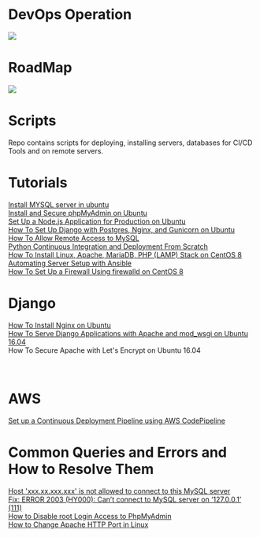 # DevOps Operation
<img src="https://miro.medium.com/max/3964/1*AwvDJDfErlD34ox2QpwGoA.png">

<h1>RoadMap</h1>
<img src="https://roadmap.sh/roadmaps/devops.png">
<h1>Scripts</h1>
Repo contains scripts for deploying, installing servers, databases for CI/CD Tools and on remote servers.


<h1> Tutorials </h1>
<a href="https://www.digitalocean.com/community/tutorials/how-to-install-mysql-on-ubuntu-18-04">Install MYSQL server in ubuntu</a><br>
<a href="https://www.digitalocean.com/community/tutorials/how-to-install-and-secure-phpmyadmin-on-ubuntu-18-04">Install and Secure phpMyAdmin on Ubuntu</a><br>
<a href="https://www.digitalocean.com/community/tutorials/how-to-set-up-a-node-js-application-for-production-on-ubuntu-16-04">Set Up a Node.js Application for Production on Ubuntu</a><br>
<a href="https://www.digitalocean.com/community/tutorials/how-to-set-up-django-with-postgres-nginx-and-gunicorn-on-ubuntu-14-04">How To Set Up Django with Postgres, Nginx, and Gunicorn on Ubuntu</a><br>
<a href="https://www.digitalocean.com/community/tutorials/how-to-allow-remote-access-to-mysql">How To Allow Remote Access to MySQL</a> <br>
<a href="https://semaphoreci.com/blog/python-continuous-integration-continuous-delivery">Python Continuous Integration and Deployment From Scratch</a> <br>
<a href="https://www.digitalocean.com/community/tutorials/how-to-install-linux-apache-mariadb-php-lamp-stack-on-centos-8-quickstart">How To Install Linux, Apache, MariaDB, PHP (LAMP) Stack on CentOS 8</a><br>
<a href="https://www.digitalocean.com/community/meetup_kits/automating-server-setup-with-ansible-a-digitalocean-workshop-kit">Automating Server Setup with Ansible</a><br>
<a href="https://www.digitalocean.com/community/tutorials/how-to-set-up-a-firewall-using-firewalld-on-centos-8">How To Set Up a Firewall Using firewalld on CentOS 8</a>

<br>
<h1> Django </h1>
<a href="https://www.digitalocean.com/community/tutorials/how-to-install-nginx-on-ubuntu-16-04">How To Install Nginx on Ubuntu</a><br>
<a href="https://www.digitalocean.com/community/tutorials/how-to-serve-django-applications-with-apache-and-mod_wsgi-on-ubuntu-16-04">How To Serve Django Applications with Apache and mod_wsgi on Ubuntu 16.04</a><br>
<a href="https://www.digitalocean.com/community/tutorials/how-to-secure-apache-with-let-s-encrypt-on-ubuntu-16-04"></a>How To Secure Apache with Let's Encrypt on Ubuntu 16.04<br>
</br>
<br>
<h1> AWS </h1>
<a href="https://aws.amazon.com/getting-started/tutorials/continuous-deployment-pipeline/">Set up a Continuous Deployment Pipeline using AWS CodePipeline</a>
<br>

<h1> Common Queries and Errors and How to Resolve Them</h1>
<a href="https://stackoverflow.com/a/1559992/9463686">Host 'xxx.xx.xxx.xxx' is not allowed to connect to this MySQL server </a><br>
<a href="https://www.tecmint.com/fix-error-2003-hy000-cant-connect-to-mysql-server-on-127-0-0-1-111/">Fix: ERROR 2003 (HY000): Can’t connect to MySQL server on ‘127.0.0.1’ (111)</a><br>
<a href="https://www.tecmint.com/disable-root-login-access-to-phpmyadmin/">How to Disable root Login Access to PhpMyAdmin</a><br>
<a href="https://www.tecmint.com/change-apache-port-in-linux/">How to Change Apache HTTP Port in Linux</a>
